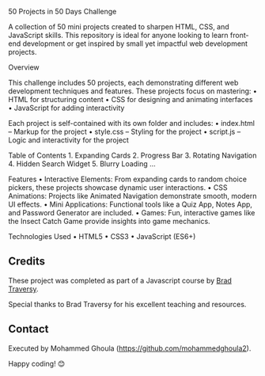 50 Projects in 50 Days Challenge

A collection of 50 mini projects created to sharpen HTML, CSS, and JavaScript skills. This repository is ideal for anyone looking to learn front-end development or get inspired by small yet impactful web development projects.

Overview

This challenge includes 50 projects, each demonstrating different web development techniques and features. These projects focus on mastering:
	•	HTML for structuring content
	•	CSS for designing and animating interfaces
	•	JavaScript for adding interactivity

Each project is self-contained with its own folder and includes:
	•	index.html – Markup for the project
	•	style.css – Styling for the project
	•	script.js – Logic and interactivity for the project

Table of Contents
	1.	Expanding Cards
	2.	Progress Bar
	3.	Rotating Navigation
	4.	Hidden Search Widget
	5.	Blurry Loading
…
	
Features
	•	Interactive Elements: From expanding cards to random choice pickers, these projects showcase dynamic user interactions.
	•	CSS Animations: Projects like Animated Navigation demonstrate smooth, modern UI effects.
	•	Mini Applications: Functional tools like a Quiz App, Notes App, and Password Generator are included.
	•	Games: Fun, interactive games like the Insect Catch Game provide insights into game mechanics.

Technologies Used
	•	HTML5
	•	CSS3
	•	JavaScript (ES6+)

## Credits

These project was completed as part of a Javascript course by [Brad Traversy](https://github.com/bradtraversy).

Special thanks to Brad Traversy for his excellent teaching and resources.

## Contact

Executed by Mohammed Ghoula (https://github.com/mohammedghoula2).

Happy coding! 😊
